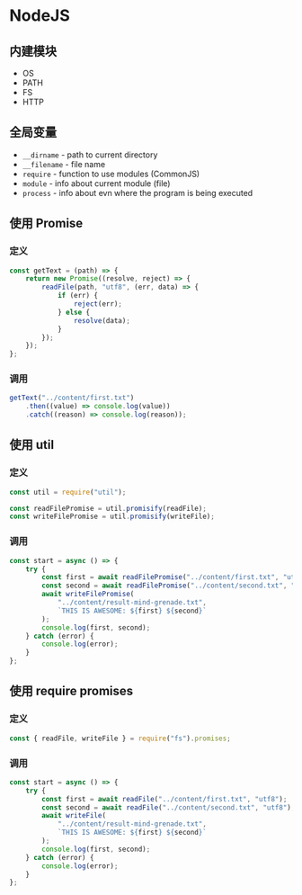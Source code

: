 # NodeJS

## 内建模块

-   OS
-   PATH
-   FS
-   HTTP

## 全局变量

-   `__dirname` - path to current directory
-   `__filename` - file name
-   `require` - function to use modules (CommonJS)
-   `module` - info about current module (file)
-   `process` - info about evn where the program is being executed

## 使用 Promise

### 定义

```javascript
const getText = (path) => {
    return new Promise((resolve, reject) => {
        readFile(path, "utf8", (err, data) => {
            if (err) {
                reject(err);
            } else {
                resolve(data);
            }
        });
    });
};
```

### 调用

```javascript
getText("../content/first.txt")
    .then((value) => console.log(value))
    .catch((reason) => console.log(reason));
```

## 使用 util

### 定义

```javascript
const util = require("util");

const readFilePromise = util.promisify(readFile);
const writeFilePromise = util.promisify(writeFile);
```

### 调用

```javascript
const start = async () => {
    try {
        const first = await readFilePromise("../content/first.txt", "utf8");
        const second = await readFilePromise("../content/second.txt", "utf8");
        await writeFilePromise(
            "../content/result-mind-grenade.txt",
            `THIS IS AWESOME: ${first} ${second}`
        );
        console.log(first, second);
    } catch (error) {
        console.log(error);
    }
};
```

## 使用 require promises

### 定义

```javascript
const { readFile, writeFile } = require("fs").promises;
```

### 调用

```javascript
const start = async () => {
    try {
        const first = await readFile("../content/first.txt", "utf8");
        const second = await readFile("../content/second.txt", "utf8");
        await writeFile(
            "../content/result-mind-grenade.txt",
            `THIS IS AWESOME: ${first} ${second}`
        );
        console.log(first, second);
    } catch (error) {
        console.log(error);
    }
};
```
